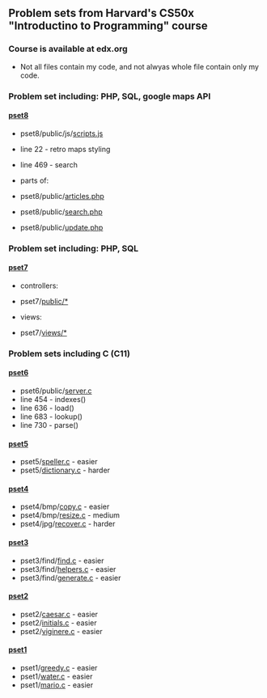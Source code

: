 ## Problem sets from Harvard's CS50x "Introductino to Programming" course
### Course is available at edx.org

- Not all files contain my code, and not alwyas whole file contain only my code.

### Problem set including: PHP, SQL, google maps API

#### [pset8](https://github.com/ToTenMilan/cs50-psets/tree/master/pset8)
- pset8/public/js/[scripts.js](https://github.com/ToTenMilan/cs50-psets/blob/master/pset8/public/js/scripts.js)
- line 22 - retro maps styling
- line 469 - search

- parts of:
- pset8/public/[articles.php](https://github.com/ToTenMilan/cs50-psets/blob/master/pset8/public/articles.php)
- pset8/public/[search.php](https://github.com/ToTenMilan/cs50-psets/blob/master/pset8/public/search.php)
- pset8/public/[update.php](https://github.com/ToTenMilan/cs50-psets/blob/master/pset8/public/update.php)

### Problem set including: PHP, SQL

#### [pset7](https://github.com/ToTenMilan/cs50-psets/tree/master/pset7)
- controllers:
- pset7/[public/*](https://github.com/ToTenMilan/cs50-psets/tree/master/pset7/public)

- views:
- pset7/[views/*](https://github.com/ToTenMilan/cs50-psets/tree/master/pset7/views)

### Problem sets including C (C11)

#### [pset6](https://github.com/ToTenMilan/cs50-psets/tree/master/pset6)
- pset6/public/[server.c](https://github.com/ToTenMilan/cs50-psets/blob/master/pset6/server.c)
- line 454 - indexes()
- line 636 - load()
- line 683 - lookup()
- line 730 - parse()

#### [pset5](https://github.com/ToTenMilan/cs50-psets/tree/master/pset5)
- pset5/[speller.c](https://github.com/ToTenMilan/cs50-psets/blob/master/pset5/speller.c) - easier
- pset5/[dictionary.c](https://github.com/ToTenMilan/cs50-psets/blob/master/pset5/dictionary.c) - harder

#### [pset4](https://github.com/ToTenMilan/cs50-psets/tree/master/pset4)
- pset4/bmp/[copy.c](https://github.com/ToTenMilan/cs50-psets/blob/master/pset4/bmp/copy.c) - easier
- pset4/bmp/[resize.c](https://github.com/ToTenMilan/cs50-psets/blob/master/pset4/bmp/resize.c) - medium
- pset4/jpg/[recover.c](https://github.com/ToTenMilan/cs50-psets/blob/master/pset4/jpg/recover.c) - harder

#### [pset3](https://github.com/ToTenMilan/cs50-psets/tree/master/pset3)
- pset3/find/[find.c](https://github.com/ToTenMilan/cs50-psets/blob/master/pset3/find/find.c) - easier
- pset3/find/[helpers.c](https://github.com/ToTenMilan/cs50-psets/blob/master/pset3/find/helpers.c) - easier
- pset3/find/[generate.c](https://github.com/ToTenMilan/cs50-psets/blob/master/pset3/find/generate.c) - easier

#### [pset2](https://github.com/ToTenMilan/cs50-psets/tree/master/pset2) 
- pset2/[caesar.c](https://github.com/ToTenMilan/cs50-psets/blob/master/pset2/caesar.c) - easier
- pset2/[initials.c](https://github.com/ToTenMilan/cs50-psets/blob/master/pset2/initials.c) - easier
- pset2/[viginere.c](https://github.com/ToTenMilan/cs50-psets/blob/master/pset2/vigenere.c) - easier

#### [pset1](https://github.com/ToTenMilan/cs50-psets/tree/master/pset1)
- pset1/[greedy.c](https://github.com/ToTenMilan/cs50-psets/blob/master/pset1/greedy.c) - easier
- pset1/[water.c](https://github.com/ToTenMilan/cs50-psets/blob/master/pset1/water.c) - easier
- pset1/[mario.c](https://github.com/ToTenMilan/cs50-psets/blob/master/pset1/mario.c) - easier